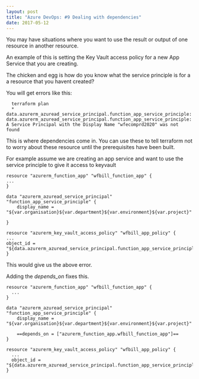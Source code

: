 ```yaml
---
layout: post
title: "Azure DevOps: #9 Dealing with dependencies"
date: 2017-05-12
---
```


You may have situations where you want to use the result or output of one resource in another resource.

An example of this is setting the Key Vault access policy for a new App Service that you are creating.

The chicken and egg is how do you know what the service principle is for a a resource that you havent created?

You will get errors like this:

      terraform plan
      * data.azurerm_azuread_service_principal.function_app_service_principle: data.azurerm_azuread_service_principal.function_app_service_principle: A Service Principal with the Display Name "wfecomprd2020" was not found


This is where dependencies come in.  You can use these to tell terraform not to worry about these resource until the prerequisites have been built.

For example assume we are creating an app service and want to use the service principle to give it access to keyvault

    resource "azurerm_function_app" "wfbill_function_app" {
    ...
    }

    data "azurerm_azuread_service_principal" "function_app_service_principle" {
        display_name = "${var.organisation}${var.department}${var.environment}${var.project}"

    }

    resource "azurerm_key_vault_access_policy" "wfbill_app_policy" {
    ...
    object_id = "${data.azurerm_azuread_service_principal.function_app_service_principle.id}"
    }

This would give us the above error.

Adding the *depends_on* fixes this.

    resource "azurerm_function_app" "wfbill_function_app" {
      ...
    }

    data "azurerm_azuread_service_principal" "function_app_service_principle" {
        display_name = "${var.organisation}${var.department}${var.environment}${var.project}"

        ==depends_on = ["azurerm_function_app.wfbill_function_app"]==
    }

    resource "azurerm_key_vault_access_policy" "wfbill_app_policy" {
      ...
      object_id = "${data.azurerm_azuread_service_principal.function_app_service_principle.id}"
    }
